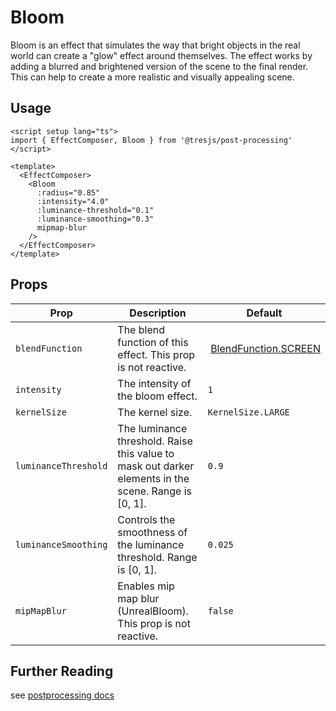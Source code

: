 # Bloom

<DocsDemo>
  <BloomDemo />
</DocsDemo>

Bloom is an effect that simulates the way that bright objects in the real world can create a "glow" effect around themselves. The effect works by adding a blurred and brightened version of the scene to the final render. This can help to create a more realistic and visually appealing scene.

## Usage

```vue
<script setup lang="ts">
import { EffectComposer, Bloom } from '@tresjs/post-processing'
</script>

<template>
  <EffectComposer>
    <Bloom
      :radius="0.85"
      :intensity="4.0"
      :luminance-threshold="0.1"
      :luminance-smoothing="0.3"
      mipmap-blur
    />
  </EffectComposer>
</template>
```

## Props

| Prop                 | Description                                                                                          | Default                                                                                                                                        |
| -------------------- | ---------------------------------------------------------------------------------------------------- | ---------------------------------------------------------------------------------------------------------------------------------------------- |
| `blendFunction`      | The blend function of this effect. This prop is not reactive.                                        |  [BlendFunction.SCREEN](https://github.com/pmndrs/postprocessing/blob/c3ce388be247916437a314f17748a75329d65df1/src/enums/BlendFunction.js#L40) |
| `intensity`          | The intensity of the bloom effect.                                                                   | `1`                                                                                                                                            |
| `kernelSize`         | The kernel size.                                                                                     | `KernelSize.LARGE`                                                                                                                             |
| `luminanceThreshold` | The luminance threshold. Raise this value to mask out darker elements in the scene. Range is [0, 1]. | `0.9`                                                                                                                                          |
| `luminanceSmoothing` | Controls the smoothness of the luminance threshold. Range is [0, 1].                                 | `0.025`                                                                                                                                        |
| `mipMapBlur`         | Enables mip map blur (UnrealBloom). This prop is not reactive.                                                                 | `false`                                                                                                                                        |

## Further Reading
see [postprocessing docs](https://pmndrs.github.io/postprocessing/public/docs/class/src/effects/BloomEffect.js~BloomEffect.html)